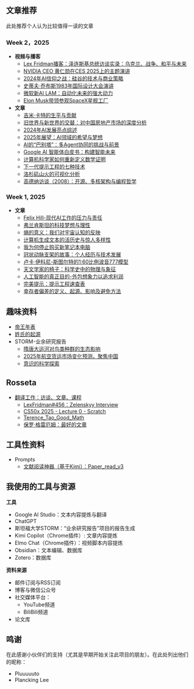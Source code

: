 

## 文章推荐

此处推荐个人认为比较值得一读的文章

### Week 2，2025

- **视频与播客**
	- [Lex Fridman播客：泽连斯基总统访谈实录：乌克兰、战争、和平与未来](2025/25-Week2/泽连斯基总统访谈实录：乌克兰、战争、和平与未来.md)
	- [NVIDIA CEO 黄仁勋在CES 2025上的主题演讲](2025/25-Week2/NVIDIA%20CEO%20黄仁勋在CES%202025上的主题演讲.md)
	- [2024年AI信仰之战：硅谷的技术与商业策略](2025/25-Week2/2024年AI信仰之战：硅谷的技术与商业策略.md)
	- [史蒂夫·乔布斯1983年国际设计大会演讲](2025/25-Week2/史蒂夫·乔布斯1983年国际设计大会演讲.md)
	- [微软新AI LAM：自动化未来的强大动力](2025/25-Week2/微软新AI%20LAM：自动化未来的强大动力.md)
	- [Elon Musk带领参观SpaceX星舰工厂](2025/25-Week2/Elon%20Musk带领参观SpaceX星舰工厂.md)
- **文章**
	- [吉米·卡特的生平与贡献](2025/25-Week2/吉米·卡特的生平与贡献.md)
	- [旧世界与新世界的交替：对中国房地产市场的深度分析](2025/25-Week2/旧世界与新世界的交替：对中国房地产市场的深度分析.md)
	- [2024年AI发展亮点综述](2025/25-Week2/2024年AI发展亮点综述.md)
	- [2025年展望：AI领域的希望与梦想](2025/25-Week2/2025年展望：AI领域的希望与梦想.md)
	- [AI的“巴别塔”：多Agent协同的挑战与前景](2025/25-Week2/AI的“巴别塔”：多Agent协同的挑战与前景.md)
	- [Google AI 智能体白皮书：构建智能未来](2025/25-Week2/Google%20AI%20智能体白皮书：构建智能未来.md)
	- [计算机科学家如何重新定义数学证明](2025/25-Week2/计算机科学家如何重新定义数学证明.md)
	- [下一代提示工程的七种技术](2025/25-Week2/下一代提示工程的七种技术.md)
	- [洛杉矶山火的可视化分析](2025/25-Week2/洛杉矶山火的可视化分析.md)
	- [高德纳访谈（2008）：开源、多核架构与编程哲学](2025/25-Week2/Interview%20with%20Donald%20Knuth.md)


### Week 1, 2025

- **文章**
	- [Felix Hill-现代AI工作的压力与责任](2025/25-Week1/Felix%20Hill-现代AI工作的压力与责任.md)
	- [弗兰肯斯坦的科技梦想与理性](2025/25-Week1/弗兰肯斯坦的科技梦想与理性.md)
	- [熵的意义：我们对宇宙认知的反映](2025/25-Week1/熵的意义：我们对宇宙认知的反映.md)
	- [计算机生成文本的活历史与惊人多样性](2025/25-Week1/计算机生成文本的活历史与惊人多样性.md)
	- [我为何停止购买新笔记本电脑](2025/25-Week1/我为何停止购买新笔记本电脑.md)
	- [冠状动脉支架的故事：个人经历与技术发展](2025/25-Week1/冠状动脉支架的故事：个人经历与技术发展.md)
	- [卢卡·伊科尼-斯图尔特的1:60比例波音777模型](2025/25-Week1/卢卡·伊科尼-斯图尔特的1-60比例波音777模型.md)
	- [天文学家的椅子：科学史中的物理与象征](2025/25-Week1/天文学家的椅子：科学史中的物理与象征.md)
	- [人工智能的真正目的-外包想象力以追求利润](2025/25-Week1/人工智能的真正目的-外包想象力以追求利润.md)
	- [完美提示：提示工程速查表](2025/25-Week1/完美提示：提示工程速查表.md)
	- [幸存者偏差的定义、起源、影响及避免方法](2025/25-Week1/幸存者偏差的定义、起源、影响及避免方法.md)


## 趣味资料

- [帝王年表](WhatsMore/帝王年表/帝王年表.md)
- [姓氏的起源](WhatsMore/姓氏的起源.md)
- STORM-业余研究报告
	- [隋唐大运河对鸟类种群的生态影响](STORM-业余研究报告/隋唐大运河对鸟类种群的生态影响/隋唐大运河对鸟类种群的生态影响.md)
	- [2025年航空货运市场变化预测，聚焦中国](STORM-业余研究报告/2025年航空货运市场变化预测/2025年航空货运市场变化预测，聚焦中国.md)
	- [意识的科学探索](STORM-业余研究报告/意识的科学研究/意识的科学探索.md)

## Rosseta

- [翻译工作：访谈、文章、课程](./Rosseta/readme.md)
	- [LexFridman#456：Zelenskyy Interview](Rosseta/LexFridman/LexFridman-456-Zelenskyy%20Interview.md)
	- [CS50x 2025 - Lecture 0 - Scratch](Rosseta/CS50/CS50x%202025%20-%20Lecture%200%20-%20Scratch.md)
	- [Terence_Tao_Good_Math](Rosseta/Align2Thinkers/TerenceTao/Terence_Tao_Good_Math.md)
	- [保罗·格雷厄姆：最好的文章](Rosseta/Align2Thinkers/PaulGraham/最好的文章.md)

## 工具性资料

- Prompts
	- [文献阅读神器（基于Kimi）：Paper_read_v3](WorkFlow/Prompts-Academic/Paper_read_v3.md)

## 我使用的工具与资源

**工具**
 - Google AI Studio：文本内容提炼与翻译
 - ChatGPT
 - 斯坦福大学STORM：“业余研究报告”项目的报告生成
 - Kimi Copilot（Chrome插件）: 文章内容提炼
 - Elmo Chat（Chrome插件）：视频脚本内容提炼
 - Obsidian：文本编辑、数据库
 - Zotero：数据库

**资料来源**

- 邮件订阅与RSS订阅
- 博客与微信公众号
- 社交媒体平台：
	- YouTube频道
	- BiliBili频道
- 论文库

## 鸣谢

在此感谢小伙伴们的支持（尤其是早期开始关注此项目的朋友）。在此处列出他们的昵称：
- Pluuuuuto
- Plancking Lee
